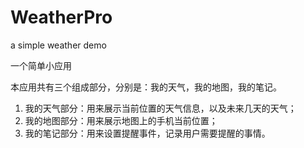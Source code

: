 WeatherPro
==========

a simple weather demo

一个简单小应用

本应用共有三个组成部分，分别是：我的天气，我的地图，我的笔记。

1.  我的天气部分：用来展示当前位置的天气信息，以及未来几天的天气；
2.  我的地图部分：用来展示地图上的手机当前位置；
3.  我的笔记部分：用来设置提醒事件，记录用户需要提醒的事情。

